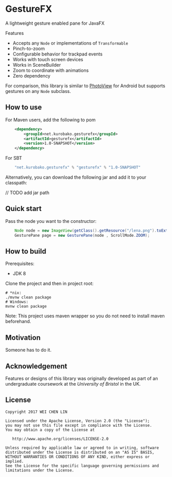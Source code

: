 GestureFX
==========

A lightweight gesture enabled pane for JavaFX
 
 
Features

 * Accepts any `Node` or implementations of `Transformable`
 * Pinch-to-zoom
 * Configurable behavior for trackpad events
 * Works with touch screen devices
 * Works in SceneBuilder
 * Zoom to coordinate with animations
 * Zero dependency

For comparison, this library is similar to [PhotoView](https://github.com/chrisbanes/PhotoView) 
for Android but supports gestures on any `Node` subclass.


## How to use

For Maven users, add the following to pom
```xml
    <dependency>
        <groupId>net.kurobako.gesturefx</groupId>
        <artifactId>gesturefx</artifactId>
        <version>1.0-SNAPSHOT</version>
    </dependency>
```

For SBT    
```scala
    "net.kurobako.gesturefx" % "gesturefx" % "1.0-SNAPSHOT"    
```
Alternatively, you can download the following jar and add it to your classpath:

// TODO add jar path

## Quick start

Pass the node you want to the constructor:

```java
    Node node = new ImageView(getClass().getResource("/lena.png").toExternalForm());
    GesturePane page = new GesturePane(node , ScrollMode.ZOOM);
```
 
## How to build

Prerequisites:

 * JDK 8 

Clone the project and then in project root:

    # *nix:
    ./mvnw clean package 
    # Windows:
    mvnw clean package

Note: This project uses maven wrapper so you do not need to install maven
beforehand.

## Motivation

Someone has to do it.

## Acknowledgement

Features or designs of this library was originally developed as part of an undergraduate coursework 
at the *University of Bristol* in the UK. 

## License

    Copyright 2017 WEI CHEN LIN
    
    Licensed under the Apache License, Version 2.0 (the "License");
    you may not use this file except in compliance with the License.
    You may obtain a copy of the License at
    
       http://www.apache.org/licenses/LICENSE-2.0
    
    Unless required by applicable law or agreed to in writing, software
    distributed under the License is distributed on an "AS IS" BASIS,
    WITHOUT WARRANTIES OR CONDITIONS OF ANY KIND, either express or implied.
    See the License for the specific language governing permissions and
    limitations under the License.
